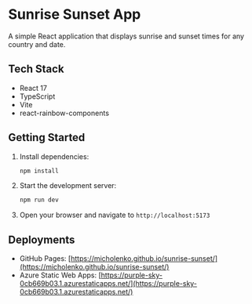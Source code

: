 # Sunrise Sunset App

A simple React application that displays sunrise and sunset times for any country and date.

## Tech Stack

- React 17
- TypeScript
- Vite
- react-rainbow-components

## Getting Started

1. Install dependencies:
   ```bash
   npm install
   ```

2. Start the development server:
   ```bash
   npm run dev
   ```

3. Open your browser and navigate to `http://localhost:5173`

## Deployments

- GitHub Pages: [https://micholenko.github.io/sunrise-sunset/](https://micholenko.github.io/sunrise-sunset/)
- Azure Static Web Apps: [https://purple-sky-0cb669b03.1.azurestaticapps.net/](https://purple-sky-0cb669b03.1.azurestaticapps.net/)